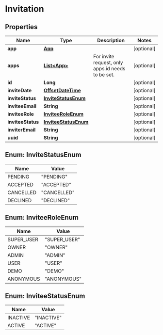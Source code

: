 # Invitation

## Properties
| Name              | Type                                        | Description                                       | Notes      |
| ----------------- | ------------------------------------------- | ------------------------------------------------- | ---------- |
| **app**           | [**App**](App.md)                           |                                                   | [optional] |
| **apps**          | [**List&lt;App&gt;**](App.md)               | For invite request, only apps.id needs to be set. | [optional] |
| **id**            | **Long**                                    |                                                   | [optional] |
| **inviteDate**    | [**OffsetDateTime**](OffsetDateTime.md)     |                                                   | [optional] |
| **inviteStatus**  | [**InviteStatusEnum**](#InviteStatusEnum)   |                                                   | [optional] |
| **inviteeEmail**  | **String**                                  |                                                   | [optional] |
| **inviteeRole**   | [**InviteeRoleEnum**](#InviteeRoleEnum)     |                                                   | [optional] |
| **inviteeStatus** | [**InviteeStatusEnum**](#InviteeStatusEnum) |                                                   | [optional] |
| **inviterEmail**  | **String**                                  |                                                   | [optional] |
| **uuid**          | **String**                                  |                                                   | [optional] |

<a name="InviteStatusEnum"></a>
## Enum: InviteStatusEnum
| Name      | Value                 |
| --------- | --------------------- |
| PENDING   | &quot;PENDING&quot;   |
| ACCEPTED  | &quot;ACCEPTED&quot;  |
| CANCELLED | &quot;CANCELLED&quot; |
| DECLINED  | &quot;DECLINED&quot;  |

<a name="InviteeRoleEnum"></a>
## Enum: InviteeRoleEnum
| Name       | Value                  |
| ---------- | ---------------------- |
| SUPER_USER | &quot;SUPER_USER&quot; |
| OWNER      | &quot;OWNER&quot;      |
| ADMIN      | &quot;ADMIN&quot;      |
| USER       | &quot;USER&quot;       |
| DEMO       | &quot;DEMO&quot;       |
| ANONYMOUS  | &quot;ANONYMOUS&quot;  |

<a name="InviteeStatusEnum"></a>
## Enum: InviteeStatusEnum
| Name     | Value                |
| -------- | -------------------- |
| INACTIVE | &quot;INACTIVE&quot; |
| ACTIVE   | &quot;ACTIVE&quot;   |

